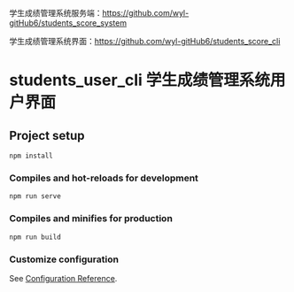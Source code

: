 学生成绩管理系统服务端：https://github.com/wyl-gitHub6/students_score_system

学生成绩管理系统界面：https://github.com/wyl-gitHub6/students_score_cli

# students_user_cli 学生成绩管理系统用户界面

## Project setup
```
npm install
```

### Compiles and hot-reloads for development
```
npm run serve
```

### Compiles and minifies for production
```
npm run build
```

### Customize configuration
See [Configuration Reference](https://cli.vuejs.org/config/).
